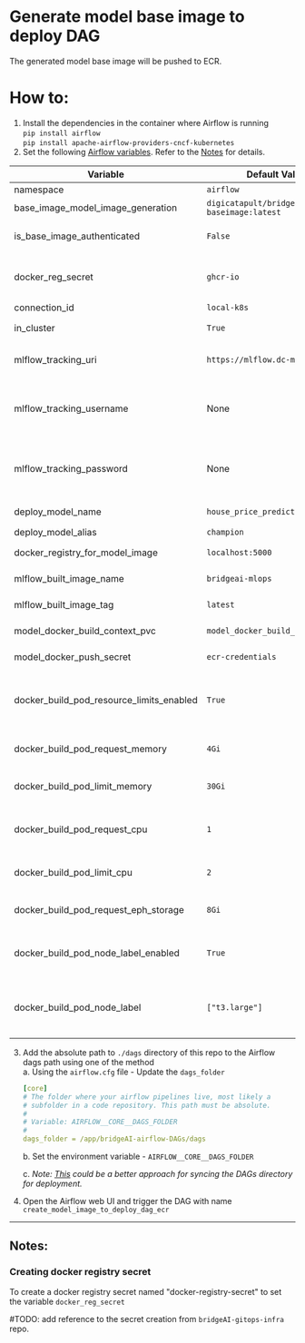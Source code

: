 # Generate model base image to deploy DAG

The generated model base image will be pushed to ECR.

# How to:
1. Install the dependencies in the container where Airflow is running\
    `pip install airflow`\
    `pip install apache-airflow-providers-cncf-kubernetes`
2. Set the following [Airflow variables](https://airflow.apache.org/docs/apache-airflow/stable/howto/variable.html). Refer to the [Notes](#notes) for details.

| Variable                                 | Default Value                                    | Description                                                                                                                                                       |
|------------------------------------------|--------------------------------------------------|-------------------------------------------------------------------------------------------------------------------------------------------------------------------|
| namespace                                | `airflow`                                        | Kubernetes cluster namespace                                                                                                                                      |
| base_image_model_image_generation        | `digicatapult/bridgeai-model-baseimage:latest`   | Name of the model training image                                                                                                                                  |
| is_base_image_authenticated              | `False`                                          | Is the base image `base_image_model_image_generation` needs authentication to pull?                                                                               |
| docker_reg_secret                        | `ghcr-io`                                        | Name of the secret for the docker registry pull if `is_base_image_authenticated` is `True`                                                                        |
| connection_id                            | `local-k8s`                                      | Kubernetes connection id                                                                                                                                          |
| in_cluster                               | `True`                                           | run kubernetes client with in_cluster configuration                                                                                                               |
| mlflow_tracking_uri                      | `https://mlflow.dc-mlops.co.uk`                  | The URI for the MLFlow tracking server. Use `http://mlflow-tracking:80` for kind cluster.                                                                         |
| mlflow_tracking_username                 | None                                             | MLFlow tracking username. In kind cluster no need to set it as there is no authentication needed, but ensure that you set it on Production cluster.               | 
| mlflow_tracking_password                 | None                                             | MLFlow tracking password. In kind cluster no need to set it as there is no authentication needed, but ensure that you set it on Production cluster.               |
| deploy_model_name                        | `house_price_prediction_prod`                    | The name of the model to be deployed                                                                                                                              |
| deploy_model_alias                       | `champion`                                       | The alias for the deployed model                                                                                                                                  |
| docker_registry_for_model_image          | `localhost:5000`                                 | #TODO update this - The Docker registry where images are stored                                                                                                   |
| mlflow_built_image_name                  | `bridgeai-mlops`                                 | The name of the MLFlow model Docker image                                                                                                                         |
| mlflow_built_image_tag                   | `latest`                                         | The tag for the MLFlow model Docker image                                                                                                                         |
| model_docker_build_context_pvc           | `model_docker_build_context_pvc`                 | Name of the PVC allocated for this DAG                                                                                                                            | 
| model_docker_push_secret                 | `ecr-credentials`                                | Name of the secret to authenticate ECR access                                                                                                                     |
| docker_build_pod_resource_limits_enabled | `True`                                           | Enables or disables resource constraints (CPU, memory, and ephemeral storage) for the Docker build pod. If `false`, no resource limits will be applied            |
| docker_build_pod_request_memory          | `4Gi`                                            | Minimum amount of memory requested for the Docker build pod to ensure resource allocation                                                                         |
| docker_build_pod_limit_memory            | `30Gi`                                           | Maximum memory limit allocated to the Docker build pod to prevent exceeding node capacity                                                                         |
| docker_build_pod_request_cpu             | `1`                                              | Minimum number of CPU cores requested for the Docker build pod to ensure sufficient processing power                                                              |
| docker_build_pod_limit_cpu               | `2`                                              | Maximum number of CPU cores allocated to the Docker build pod to cap CPU consumption                                                                              |
| docker_build_pod_request_eph_storage     | `8Gi`                                            | Minimum ephemeral storage requested for temporary storage during the Docker build process                                                                         |
| docker_build_pod_node_label_enabled      | `True`                                           | Enables or disables node label selection constraints for the Docker build pod. If `False`, no node label will be used                                             |
| docker_build_pod_node_label              | `["t3.large"]`                                   | The node label on which the Docker build pod should run. Airflow tasks will be scheduled on nodes of label specified in the list (like ["t3.large", "t3.medium"]) |


3. Add the absolute path to `./dags` directory of this repo to the Airflow dags path using one of the method\
    a. Using the `airflow.cfg` file - Update the `dags_folder`
    ```yaml
    [core]
    # The folder where your airflow pipelines live, most likely a
    # subfolder in a code repository. This path must be absolute.
    #
    # Variable: AIRFLOW__CORE__DAGS_FOLDER
    #
    dags_folder = /app/bridgeAI-airflow-DAGs/dags
    ```
    b. Set the environment variable - `AIRFLOW__CORE__DAGS_FOLDER`

    c. *Note: [This](https://airflow.apache.org/docs/helm-chart/stable/manage-dags-files.html#mounting-dags-using-git-sync-sidecar-with-persistence-enabled) could be a better approach for syncing the DAGs directory for deployment.*

4. Open the Airflow web UI and trigger the DAG with name `create_model_image_to_deploy_dag_ecr`

---
## Notes:

### Creating docker registry secret
To create a docker registry secret named "docker-registry-secret" to set the variable `docker_reg_secret`

#TODO: add reference to the secret creation from `bridgeAI-gitops-infra` repo.
